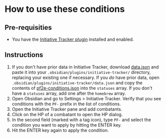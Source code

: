 # How to use these conditions

## Pre-requisities

* You have the [Initiative Tracker plugin](https://github.com/valentine195/obsidian-initiative-tracker) installed and enabled.

## Instructions

1. If you don't have prior data in Initiative Tracker, download [data.json](zzAttachments/data.json) and paste it into your `.obsidian/plugins/initiative-tracker/` directory, replacing your existing one if necessary. If you *do* have prior data, open `.obsidian/plugins/initiative-tracker/data.json` and copy the contents of [pf2e-conditions.json](zzAttachments/pf2e-conditions.json) into the `statuses` array. If you don't have a `statuses` array, add one after the `homebrew` array.
2. Open Obsidian and go to Settings > Initiative Tracker. Verify that you see conditions with the `PF-` prefix in the list of conditions.
3. Open the Initiative Tracker pane and add combatants.
4. Click on the HP of a combatant to open the HP dialog.
5. In the second field (marked with a tag icon), type `PF-` and select the condition you want to apply by hitting the ENTER key.
6. Hit the ENTER key again to apply the condition.
